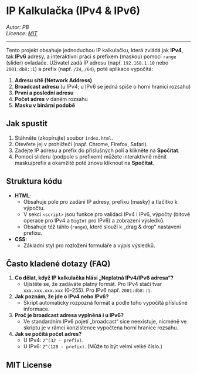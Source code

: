 # IP Kalkulačka (IPv4 & IPv6)

*Autor: PB*  
*Licence: [MIT](#mit-license)*

---

Tento projekt obsahuje jednoduchou IP kalkulačku, která zvládá jak **IPv4**, tak **IPv6** adresy, a interaktivní práci s prefixem (maskou) pomocí `range` (slider) ovladače. Uživatel zadá IP adresu (např. `192.168.1.10` nebo `2001:db8::1`) a prefix (např. `/24`, `/64`), poté aplikace vypočítá:

1. **Adresu sítě (Network Address)**  
2. **Broadcast adresu** (u IPv4; u IPv6 se jedná spíše o horní hranici rozsahu)  
3. **První a poslední adresu**  
4. **Počet adres** v daném rozsahu  
5. **Masku v binární podobě**  

## Jak spustit

1. Stáhněte (zkopírujte) soubor `index.html`.
2. Otevřete jej v prohlížeči (např. Chrome, Firefox, Safari).  
3. Zadejte IP adresu a prefix do příslušných polí a klikněte na **Spočítat**.  
4. Pomocí slideru (podpole s prefixem) můžete interaktivně měnit masku/prefix a okamžitě poté znovu kliknout na **Spočítat**.

## Struktura kódu

- **HTML**:  
  - Obsahuje pole pro zadání IP adresy, prefixu (masky) a tlačítko k výpočtu.  
  - V sekci `<script>` jsou funkce pro validaci IPv4 i IPv6, výpočty (bitové operace pro IPv4 a `BigInt` pro IPv6) a zobrazení výsledků.  
  - Obsahuje též táhlo (`range`), které slouží k „drag & drop“ nastavení prefixu.  
- **CSS**:  
  - Základní styl pro rozložení formuláře a výpis výsledků.  

## Často kladené dotazy (FAQ)

1. **Co dělat, když IP kalkulačka hlásí „Neplatná IPv4/IPv6 adresa“?**  
   - Ujistěte se, že zadáváte platný formát. Pro IPv4 stačí tvar `xxx.xxx.xxx.xxx` (0–255). Pro IPv6 např. `2001:db8::1`.  
2. **Jak poznám, že jde o IPv4 nebo IPv6?**  
   - Skript automaticky rozpozná formát a podle toho vypočítá příslušné informace.  
3. **Proč je broadcast adresa vyplněná i u IPv6?**  
   - Ve standardním IPv6 pojetí „broadcast“ sice neexistuje, nicméně ve skriptu je v rámci konzistence vypočtena horní hranice rozsahu.  
4. **Jak se počítá počet adres?**  
   - U IPv4: `2^(32 - prefix)`.  
   - U IPv6: `2^(128 - prefix)`. (Může to být velmi velké číslo.)

## MIT License

